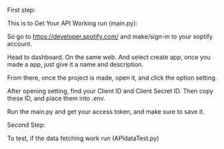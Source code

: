 First step:

This is to Get Your API Working run (main.py):

So go to https://developer.spotify.com/ and make/sign-in to your soptify account.

Head to dashboard. On the same web. And select create app, once you made a app, just give it a name and description.

From there, once the project is made, open it, and click the option setting.

After opening setting, find your Client ID and Client Secret ID. Then copy these ID, and place them into .env.

Run the main.py and get your access token, and make sure to save it.

Second Step:

To test, if the data fetching work run (APIdataTest.py)
